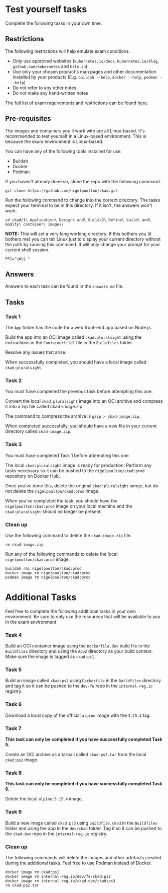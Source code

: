 # Test yourself tasks

Complete the following tasks in your own time.

## Restrictions

The following restrictions will help emulate exam conditions.

- Only use approved websites (`kubernetes.io/docs`, `kubernetes.io/blog`, `github.com/kubernetes` and `helm.sh`)
- Use only your chosen product's man pages and other documentation installed by your products (E.g. `buildah --help`, `docker --help`, `podman --help`)
- Do not refer to any other notes
- Do not make any hand-written notes

The full list of exam requirements and restrictions can be found [here](https://docs.linuxfoundation.org/tc-docs/certification/lf-handbook2/exam-rules-and-policies).

## Pre-requisites

The images and containers you'll work with are all Linux-based. It's recommended to test yourself in a Linux-based environment. This is because the exam environment is Linux-based.

You can have any of the following tools installed for use.

- Buildah
- Docker
- Podman

If you haven't already done so, clone the repo with the following command.

```
git clone https://github.com/nigelpoulton/ckad.git
```

Run the following command to change into the correct directory. The tasks expect your terminal to be in this directory. If it isn't, the answers won't work.

```
cd ckad/1\ Application\ Design\ and\ Build/2\ Define\ build\ and\ modify\ container\ images/
```

**NOTE:** This will set a very long working directory. If this bothers you (it bothers me) you can tell Linux just to display your current directory without the path by running this command. It will only change your prompt for your current shell session.

```
PS1="\W\$ "
```

## Answers

Answers to each task can be found in the `answers.md` file.

## Tasks

### Task 1

The `App` folder has the code for a web front-end app based on Node.js.

Build the app into an OCI image called `ckad:pluralsight` using the instructions in the `Containerfile1` file in the `Buildfiles` folder.

Resolve any issues that arise.

When successfully completed, you should have a local image called `ckad:pluralsight`.

### Task 2

You must have completed the previous task before attempting this one.

Convert the local `ckad:pluralsight` image into an OCI archive and compress it into a zip file called ckad-image.zip. 

The command to compress the archive is `gzip > ckad-image.zip`.

When completed successfully, you should have a new file in your current directory called `ckad-image.zip`.

### Task 3

You must have completed Task 1 before attempting this one.

The local `ckad:pluralsight` image is ready for production. Perform any tasks necessary so it can be pushed to the `nigelpoulton/ckad:prod` repository on Docker Hub.

Once you've done this, delete the original `ckad:pluralsight` iamge, but do not delete the `nigelpoulton/ckad:prod` image.

When you've completed the task, you should have the `nigelpoulton/ckad:prod` image on your local machine and the `ckad:pluralsight` should no longer be present.

### Clean up

Use the following command to delete the `ckad-image.zip` file.

```
rm ckad-image.zip
```

Run any of the following commands to delete the local `nigelpoulton/ckad:prod` image.

```
buildah rmi nigelpoulton/ckad:prod
docker image rm nigelpoulton/ckad:prod
podman image rm nigelpoulton/ckad:prod
```


# Additional Tasks

Feel free to complete the following additional tasks in your own environment. Be sure to only use the resources that will be available to you in the exam environment

### Task 4

Build an OCI container image using the `Dockerfile.dev` build file in the `Buildfiles` directory and using the `App2` directory as your build context. Make sure the image is tagged as `ckad:ps1`.

### Task 5

Build an image called `ckad:ps2` using `Dockerfile` in the `Buildfiles` directory and tag it so it can be pushed to the `dev-fe` repo in the `internal-reg.io` registry.

### Task 6

Download a local copy of the official `alpine` image with the `3.15.4` tag.

### Task 7

**This task can only be completed if you have successfully completed Task 5.**

Create an OCI archive as a tarball called `ckad-ps2.tar` from the local `ckad:ps2` image.

### Task 8

**This task can only be completed if you have successfully completed Task 6.**

Delete the local `alpine:3.15.4` image.

### Task 9

Build a new image called `ckad:ps3` using `buildfile.ckad` in the `Buildfiles` folder and using the app in the `dev/ckad` folder. Tag it so it can be pushed to the `ckad-dev` repo in the `internal-reg.io` registry.

### Clean up

The following commands will delete the images and other artefacts created during the additional tasks. Feel free to use Podman instead of Docker.

```
docker image rm ckad:ps1
docker image rm internal-reg.io/dev/fe/ckad:ps2
docker image rm internal-reg.io/ckad-dev/ckad:ps3
rm ckad-ps2.tar
```
